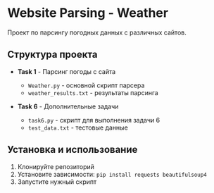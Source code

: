 # Website Parsing - Weather

Проект по парсингу погодных данных с различных сайтов.

## Структура проекта

- **Task 1** - Парсинг погоды с сайта
  - `Weather.py` - основной скрипт парсера
  - `weather_results.txt` - результаты парсинга

- **Task 6** - Дополнительные задачи
  - `task6.py` - скрипт для выполнения задачи 6
  - `test_data.txt` - тестовые данные

## Установка и использование

1. Клонируйте репозиторий
2. Установите зависимости: `pip install requests beautifulsoup4`
3. Запустите нужный скрипт
 
